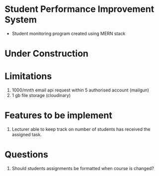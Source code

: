 # Student Performance Improvement System

- Student monitoring program created using MERN stack

# Under Construction

# Limitations

1. 1000/mnth email api request within 5 authorised account (mailgun)
2. 1 gb file storage (cloudinary)

# Features to be implement

1. Lecturer able to keep track on number of students has received the assigned task.

# Questions

1. Should students assignments be formatted when course is changed?
